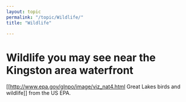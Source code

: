 ```yaml
---
layout: topic
permalink: "/topic/Wildlife/"
title: "Wildlife"

---
```


<h1>Wildlife you may see near the Kingston area waterfront</h1>

[[http://www.epa.gov/glnpo/image/viz_nat4.html Great Lakes birds and wildlife]] from the US EPA.



